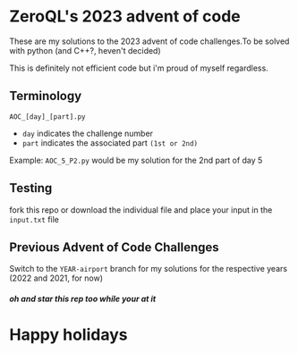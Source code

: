 # ZeroQL's 2023 advent of code
These are my solutions to the 2023 advent of code challenges.To be solved with python (and C++?, heven't decided)

This is definitely not efficient code but i'm proud of myself regardless.

## Terminology
```AOC_[day]_[part].py```
- ``day`` indicates the challenge number
- ``part`` indicates the associated part ``(1st or 2nd)``

Example: ``AOC_5_P2.py`` would be my solution for the 2nd part of day 5

## Testing

fork this repo or download the individual file and
place your input in the ``input.txt`` file

## Previous Advent of Code Challenges

Switch to the ``YEAR-airport`` branch for my solutions for the respective years (2022 and 2021, for now)

##### oh and star this rep too while your at it 

# Happy holidays
